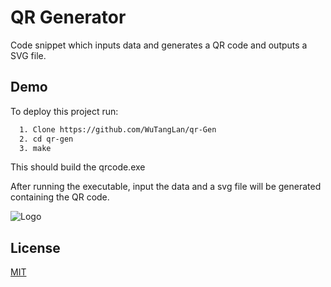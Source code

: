 
# QR Generator

Code snippet which inputs data and generates a QR code and outputs a SVG file.




## Demo

To deploy this project run:

```bash
  1. Clone https://github.com/WuTangLan/qr-Gen
  2. cd qr-gen
  3. make
```
This should build the qrcode.exe 

After running the executable, input the data and a svg file will be generated containing the QR code.

![Logo](https://github.com/WuTangLan/qr-Gen/assets/59885681/3e4e4505-15ca-4617-939e-90887c287444)


## License

[MIT](https://choosealicense.com/licenses/mit/)

